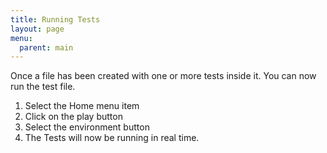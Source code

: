 ```yaml
---
title: Running Tests
layout: page
menu:
  parent: main
---
```


Once a file has been created with one or more tests inside it. You can now run the test file.

 1. Select the Home menu item
 2. Click on the play button
 3. Select the environment button 
 4. The Tests will now be running in real time.
